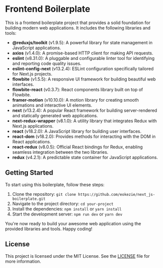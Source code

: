 # Frontend Boilerplate

This is a frontend boilerplate project that provides a solid foundation for building modern web applications. It includes the following libraries and tools:

- **@reduxjs/toolkit** (v1.9.5): A powerful library for state management in JavaScript applications.
- **axios** (v1.4.0): A promise-based HTTP client for making API requests.
- **eslint** (v8.31.0): A pluggable and configurable linter tool for identifying and reporting code quality issues.
- **eslint-config-next** (v13.2.4): ESLint configuration specifically tailored for Next.js projects.
- **flowbite** (v1.5.5): A responsive UI framework for building beautiful web interfaces.
- **flowbite-react** (v0.3.7): React components library built on top of Flowbite.
- **framer-motion** (v10.10.0): A motion library for creating smooth animations and interactive UI elements.
- **next** (v13.2.4): A popular React framework for building server-rendered and statically generated web applications.
- **next-redux-wrapper** (v8.1.0): A utility library that integrates Redux with Next.js applications.
- **react** (v18.2.0): A JavaScript library for building user interfaces.
- **react-dom** (v18.2.0): Provides methods for interacting with the DOM in React applications.
- **react-redux** (v8.0.5): Official React bindings for Redux, enabling seamless integration between the two libraries.
- **redux** (v4.2.1): A predictable state container for JavaScript applications.

## Getting Started

To start using this boilerplate, follow these steps:

1. Clone the repository: `git clone https://github.com/eokezie/next_js-boilerplate.git`
2. Navigate to the project directory: `cd your-project`
3. Install the dependencies: `npm install` or `yarn install`
4. Start the development server: `npm run dev` or `yarn dev`

You're now ready to build your awesome web application using the provided libraries and tools. Happy coding!

## License

This project is licensed under the MIT License. See the [LICENSE](LICENSE) file for more information.
